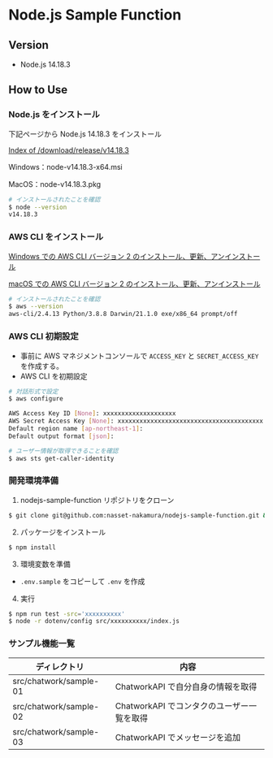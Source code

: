 # Node.js Sample Function

## Version

- Node.js 14.18.3

## How to Use

### Node.js をインストール

下記ページから Node.js 14.18.3 をインストール

[Index of /download/release/v14.18.3](https://nodejs.org/download/release/v14.18.3/)

Windows：node-v14.18.3-x64.msi

MacOS：node-v14.18.3.pkg

```bash
# インストールされたことを確認
$ node --version
v14.18.3
```

### AWS CLI をインストール

[Windows での AWS CLI バージョン 2 のインストール、更新、アンインストール](https://docs.aws.amazon.com/ja_jp/cli/latest/userguide/install-cliv2-windows.html)

[macOS での AWS CLI バージョン 2 のインストール、更新、アンインストール](https://docs.aws.amazon.com/ja_jp/cli/latest/userguide/install-cliv2-mac.html)

```bash
# インストールされたことを確認
$ aws --version
aws-cli/2.4.13 Python/3.8.8 Darwin/21.1.0 exe/x86_64 prompt/off
```

### AWS CLI 初期設定

- 事前に AWS マネジメントコンソールで `ACCESS_KEY` と `SECRET_ACCESS_KEY` を作成する。
- AWS CLI を初期設定

```bash
# 対話形式で設定
$ aws configure

AWS Access Key ID [None]: xxxxxxxxxxxxxxxxxxxx
AWS Secret Access Key [None]: xxxxxxxxxxxxxxxxxxxxxxxxxxxxxxxxxxxxxxxx
Default region name [ap-northeast-1]:
Default output format [json]:

# ユーザー情報が取得できることを確認
$ aws sts get-caller-identity
```

### 開発環境準備

1. nodejs-sample-function リポジトリをクローン

```bash
$ git clone git@github.com:nasset-nakamura/nodejs-sample-function.git && cd nodejs-sample-function
```

2. パッケージをインストール

```bash
$ npm install
```

3. 環境変数を準備

- `.env.sample` をコピーして `.env` を作成

4. 実行

```bash
$ npm run test -src='xxxxxxxxxx'
$ node -r dotenv/config src/xxxxxxxxxx/index.js
```

### サンプル機能一覧

| ディレクトリ           | 内容                                       |
| ---------------------- | ------------------------------------------ |
| src/chatwork/sample-01 | ChatworkAPI で自分自身の情報を取得         |
| src/chatwork/sample-02 | ChatworkAPI でコンタクのユーザー一覧を取得 |
| src/chatwork/sample-03 | ChatworkAPI でメッセージを追加             |
